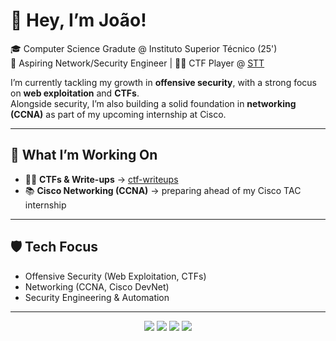 # 👋 Hey, I’m João!

🎓 Computer Science Gradute @ Instituto Superior Técnico (25') <br>
🔐 Aspiring Network/Security Engineer | 🏴‍☠️ CTF Player @ [STT](https://sectt.github.io/)

I’m currently tackling my growth in **offensive security**, with a strong focus on **web exploitation** and **CTFs**.  
Alongside security, I’m also building a solid foundation in **networking (CCNA)** as part of my upcoming internship at Cisco.  

---

## 🚀 What I’m Working On

- 🏴‍☠️ **CTFs & Write-ups** → [ctf-writeups](https://github.com/sousa16/ctf-writeups)  
- 📚 **Cisco Networking (CCNA)** → preparing ahead of my Cisco TAC internship  

---

## 🛡️ Tech Focus

- Offensive Security (Web Exploitation, CTFs)  
- Networking (CCNA, Cisco DevNet)  
- Security Engineering & Automation  

---

<p align="center">
  <img src="https://img.shields.io/badge/focus-offensive%20security-red?style=for-the-badge" />
  <img src="https://img.shields.io/badge/CTFs-active-success?style=for-the-badge" />
  <img src="https://img.shields.io/badge/Cisco-networking-blue?style=for-the-badge" />
  <img src="https://img.shields.io/badge/learning-in%20progress-orange?style=for-the-badge" />
</p>
